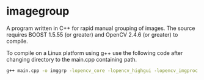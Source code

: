 imagegroup
==========

A program written in C++ for rapid manual grouping of images. The source requires BOOST 1.5.55 (or greater) and OpenCV 2.4.6 (or greater) to compile.

To compile on a Linux platform using g++ use the following code after changing directory to the main.cpp containing path.

 ```sh
 g++ main.cpp -o imggrp -lopencv_core -lopencv_highgui -lopencv_imgproc -lopencv_nonfree -lopencv_objdetect -lopencv_ml -lopencv_features2d -lboost_filesystem -lboost_system -lboost_regex

 ```
